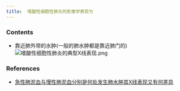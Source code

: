 ```yaml
---
title:  嗜酸性细胞性肺炎的影像学表现为
--- 
```


### Contents
-  靠近肺外带的水肿(一般的肺水肿都是靠近肺门的)
![嗜酸性细胞性肺炎的典型X线表现.png](/note-images/嗜酸性细胞性肺炎的典型X线表现.png)

### References
- [急性肺淤血与慢性肺淤血分别是何处发生肺水肿其X线表现又有何差异](/急性肺淤血与慢性肺淤血分别是何处发生肺水肿其X线表现又有何差异)
